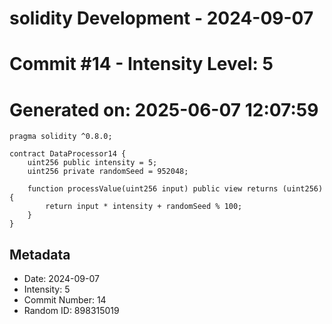 ﻿# solidity Development - 2024-09-07
# Commit #14 - Intensity Level: 5
# Generated on: 2025-06-07 12:07:59
```solidity
pragma solidity ^0.8.0;

contract DataProcessor14 {
    uint256 public intensity = 5;
    uint256 private randomSeed = 952048;

    function processValue(uint256 input) public view returns (uint256) {
        return input * intensity + randomSeed % 100;
    }
}
```
## Metadata
- Date: 2024-09-07
- Intensity: 5
- Commit Number: 14
- Random ID: 898315019
